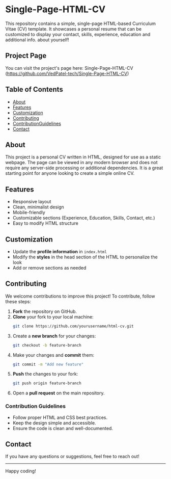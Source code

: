 # Single-Page-HTML-CV

This repository contains a simple, single-page HTML-based Curriculum Vitae (CV) template. 
It showcases a personal resume that can be customized to 
display your contact, skills, experience, education and additional info. about yourself!

## Project Page

You can visit the project's page here: Single-Page-HTML-CV (https://github.com/VedPatel-tech/Single-Page-HTML-CV)

## Table of Contents

- [About](#about)
- [Features](#features)
- [Customization](#customization)
- [Contributing](#contributing)
- [ContributionGuidelines](#contribution-guidelines)
- [Contact](#contact)


## About

This project is a personal CV written in HTML, designed for use as a static webpage. The page can be viewed in any modern browser and does not require any server-side processing or additional dependencies. It is a great starting point for anyone looking to create a simple online CV.

## Features

- Responsive layout
- Clean, minimalist design
- Mobile-friendly
- Customizable sections (Experience, Education, Skills, Contact, etc.)
- Easy to modify HTML structure

## Customization
- Update the **profile information** in `index.html`
- Modify the **styles** in the head section of the HTML to personalize the look
- Add or remove sections as needed

## Contributing
We welcome contributions to improve this project! To contribute, follow these steps:

1. **Fork** the repository on GitHub.
2. **Clone** your fork to your local machine:
   ```sh
   git clone https://github.com/yourusername/html-cv.git
   ```
3. Create a **new branch** for your changes:
   ```sh
   git checkout -b feature-branch
   ```
4. Make your changes and **commit** them:
   ```sh
   git commit -m "Add new feature"
   ```
5. **Push** the changes to your fork:
   ```sh
   git push origin feature-branch
   ```
6. Open a **pull request** on the main repository.

### Contribution Guidelines
- Follow proper HTML and CSS best practices.
- Keep the design simple and accessible.
- Ensure the code is clean and well-documented.

## Contact
If you have any questions or suggestions, feel free to reach out!

---
Happy coding!

